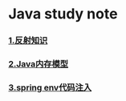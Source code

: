 # Java study note

### [1.反射知识](/1javafan-she.md)

### [2.Java内存模型](/2javanei-cun-mo-xing.md)

### [3.spring env代码注入](/3spring-envdai-ma-zhu-ru-yi-ji-aware-ying-yong.md)



